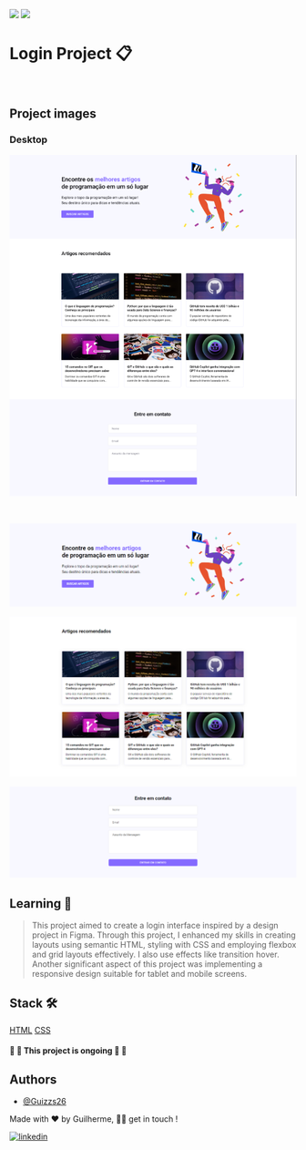 <img src="https://img.shields.io/static/v1?label=Page&message=HTML&color=fcba03&style=for-the-badge&logo=ghost"/> <img src="https://img.shields.io/static/v1?label=Style&message=CSS&color=1572B6&style=for-the-badge&logo=css3&logoColor=white"/>

# Login Project 📋

<br/>

## Project images

### Desktop

<img src='/image/desktop-completed-img.png'></img>

<br/>

<img src='/image/desktop-hero.png'></img>

<img src='/image/desktop-articles.png'></img>

<img src='/image/desktop-form.png'></img>

## Learning 🧠

> This project aimed to create a login interface inspired by a design project in Figma. Through this project, I enhanced my skills in creating layouts using semantic HTML, styling with CSS and employing flexbox and grid layouts effectively.
> I also use effects like transition hover.
> Another significant aspect of this project was implementing a responsive design suitable for tablet and mobile screens.

## Stack 🛠️

[HTML](https://developer.mozilla.org/pt-BR/docs/Learn/HTML)
[CSS](https://developer.mozilla.org/pt-BR/docs/Learn/CSS)

<h4> 
🚧  🚀 This project is ongoing 🚀 🚧
</h4>

## Authors

- [@Guizzs26](https://github.com/Guizzs26)

Made with ❤️ by Guilherme, 👋🏽 get in touch !

[![linkedin](https://img.shields.io/badge/linkedin-0A66C2?style=for-the-badge&logo=linkedin&logoColor=white)](https://www.linkedin.com/in/guilherme-alexandre-lescano-teixeira-17a4a12a3/)
